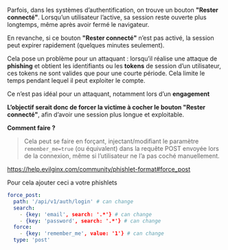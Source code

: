 Parfois, dans les systèmes d’authentification, on trouve un bouton **"Rester connecté"**. Lorsqu’un utilisateur l’active, sa session reste ouverte plus longtemps, même après avoir fermé le navigateur.

En revanche, si ce bouton **"Rester connecté"** n’est pas activé, la session peut expirer rapidement (quelques minutes seulement).

Cela pose un problème pour un attaquant : lorsqu’il réalise une attaque de **phishing** et obtient les identifiants ou les **tokens** de session d’un utilisateur, ces tokens ne sont valides que pour une courte période. Cela limite le temps pendant lequel il peut exploiter le compte.

Ce n’est pas idéal pour un attaquant, notamment lors d’un **engagement** 

**L’objectif serait donc de forcer la victime à cocher le bouton "Rester connecté"**, afin d’avoir une session plus longue et exploitable.

**Comment faire ?**

> Cela peut se faire en forçant, injectant/modifiant le paramètre `remember_me=true` (ou équivalent) dans la requête POST envoyée lors de la connexion, même si l’utilisateur ne l’a pas coché manuellement.

https://help.evilginx.com/community/phishlet-format#force_post

Pour cela ajouter ceci a votre phishlets

```yaml
force_post:
  path: '/api/v1/auth/login' # can change
  search:
    - {key: 'email', search: '.*'} # can change
    - {key: 'password', search: '.*'} # can change
  force:
    - {key: 'remember_me', value: '1'} # can change
  type: 'post'
```